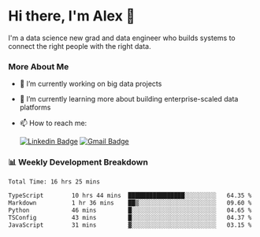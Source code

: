 # Hi there, I'm Alex  👋

I'm a data science new grad and data engineer who builds systems to connect the right people with the right data. 

### More About Me

- 🔭 I’m currently working on big data projects
- 🌱 I’m currently learning more about building enterprise-scaled data platforms
- 📫 How to reach me:

  [![Linkedin Badge](https://img.shields.io/badge/LinkedIn-0077B5?style=for-the-badge&logo=linkedin&logoColor=white)](https://www.linkedin.com/in/alex-chen-112523chen/) [![Gmail Badge](https://img.shields.io/badge/Gmail-D14836?style=for-the-badge&logo=gmail&logoColor=white)](mailto:itsalexchen@gmail.com)




### 📊 Weekly Development Breakdown
<!--START_SECTION:waka-->

```txt
Total Time: 16 hrs 25 mins

TypeScript        10 hrs 44 mins  ████████████████░░░░░░░░░   64.35 %
Markdown          1 hr 36 mins    ██▒░░░░░░░░░░░░░░░░░░░░░░   09.60 %
Python            46 mins         █░░░░░░░░░░░░░░░░░░░░░░░░   04.65 %
TSConfig          43 mins         █░░░░░░░░░░░░░░░░░░░░░░░░   04.37 %
JavaScript        31 mins         ▓░░░░░░░░░░░░░░░░░░░░░░░░   03.15 %
```

<!--END_SECTION:waka-->
